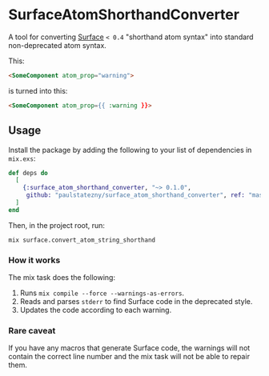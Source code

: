 # SurfaceAtomShorthandConverter

A tool for converting [Surface](https://hex.pm/packages/surface) `< 0.4`
"shorthand atom syntax" into standard non-deprecated atom syntax.

This:

```html
<SomeComponent atom_prop="warning">
```

is turned into this:

```html
<SomeComponent atom_prop={{ :warning }}>
```

## Usage

Install the package by adding the following to your list of dependencies in `mix.exs`:

```elixir
def deps do
  [
    {:surface_atom_shorthand_converter, "~> 0.1.0",
     github: "paulstatezny/surface_atom_shorthand_converter", ref: "master"},
  ]
end
```

Then, in the project root, run:

```
mix surface.convert_atom_string_shorthand
```

### How it works

The mix task does the following:

1. Runs `mix compile --force --warnings-as-errors`.
1. Reads and parses `stderr` to find Surface code in the deprecated style.
1. Updates the code according to each warning.

### Rare caveat

If you have any macros that generate Surface code, the warnings will not
contain the correct line number and the mix task will not be able to repair
them.
